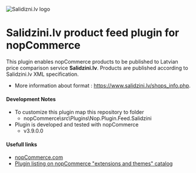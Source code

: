 ![Salidizni.lv logo](https://static.salidzini.lv/images/logo_button.gif)


Salidzini.lv product feed plugin for nopCommerce
===========

This plugin enables nopCommerce products to be published to Latvian price comparison service **Salidzini.lv**. Products are published according to Salidzini.lv XML specification.

- More information about format : https://www.salidzini.lv/shops_info.php.

#### Development Notes
- To customize this plugin map this repository to folder
    - nopCommerce\src\Plugins\Nop.Plugin.Feed.Salidzini
- Plugin is developed and tested with nopCommerce 
    - v3.9.0.0

#### Usefull links

- [nopCommerce.com](http://www.nopcommerce.com)
- [Plugin listing on nopCommerce "extensions and themes" catalog](http://www.nopcommerce.com/)

